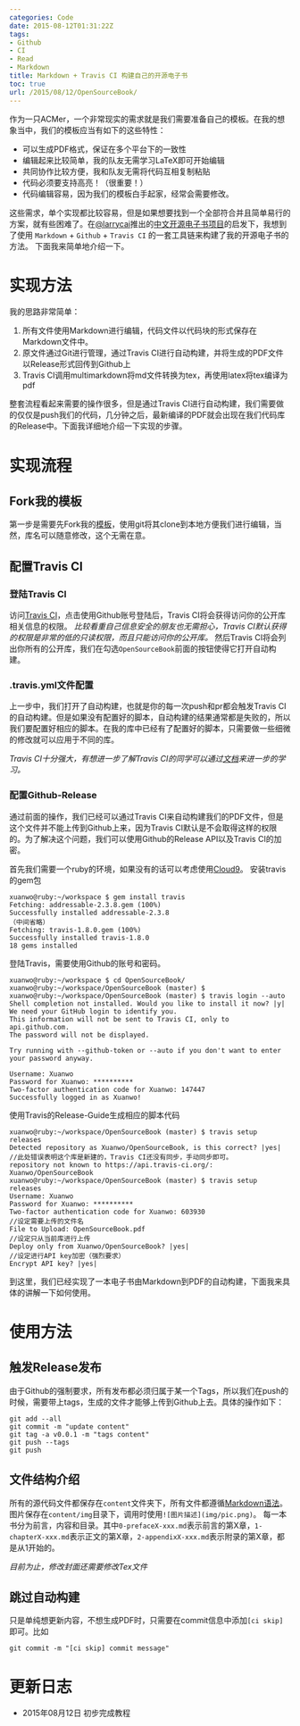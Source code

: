 ```yaml
---
categories: Code
date: 2015-08-12T01:31:22Z
tags:
- Github
- CI
- Read
- Markdown
title: Markdown + Travis CI 构建自己的开源电子书
toc: true
url: /2015/08/12/OpenSourceBook/
---
```


作为一只ACMer，一个非常现实的需求就是我们需要准备自己的模板。在我的想象当中，我们的模板应当有如下的这些特性：

- 可以生成PDF格式，保证在多个平台下的一致性
- 编辑起来比较简单，我的队友无需学习LaTeX即可开始编辑
- 共同协作比较方便，我和队友无需将代码互相复制粘贴
- 代码必须要支持高亮！（很重要！）
- 代码编辑容易，因为我们的模板白手起家，经常会需要修改。

这些需求，单个实现都比较容易，但是如果想要找到一个全部符合并且简单易行的方案，就有些困难了。在[@larrycai](http://www.larrycaiyu.com/)推出的[中文开源电子书项目](https://github.com/larrycai/kaiyuanbook)的启发下，我想到了使用 `Markdown` + `Github` + `Travis CI` 的一套工具链来构建了我的开源电子书的方法。
下面我来简单地介绍一下。

<!--more-->

# 实现方法
我的思路非常简单：

1. 所有文件使用Markdown进行编辑，代码文件以代码块的形式保存在Markdown文件中。
1. 原文件通过Git进行管理，通过Travis CI进行自动构建，并将生成的PDF文件以Release形式回传到Github上
1. Travis CI调用multimarkdown将md文件转换为tex，再使用latex将tex编译为pdf

整套流程看起来需要的操作很多，但是通过Travis CI进行自动构建，我们需要做的仅仅是push我们的代码，几分钟之后，最新编译的PDF就会出现在我们代码库的Release中。下面我详细地介绍一下实现的步骤。

# 实现流程
## Fork我的模板
第一步是需要先Fork我的[模板](https://github.com/Xuanwo/OpenSourceBook)，使用git将其clone到本地方便我们进行编辑，当然，库名可以随意修改，这个无需在意。

## 配置Travis CI

### 登陆Travis CI

访问[Travis CI](https://travis-ci.org/)，点击使用Github账号登陆后，Travis CI将会获得访问你的公开库相关信息的权限。
*比较看重自己信息安全的朋友也无需担心，Travis CI默认获得的权限是非常的低的只读权限，而且只能访问你的公开库。*
然后Travis CI将会列出你所有的公开库，我们在勾选`OpenSourceBook`前面的按钮使得它打开自动构建。

### .travis.yml文件配置

上一步中，我们打开了自动构建，也就是你的每一次push和pr都会触发Travis CI的自动构建。但是如果没有配置好的脚本，自动构建的结果通常都是失败的，所以我们要配置好相应的脚本。在我的库中已经有了配置好的脚本，只需要做一些细微的修改就可以应用于不同的库。

*Travis CI十分强大，有想进一步了解Travis CI的同学可以通过[文档](http://docs.travis-ci.com/)来进一步的学习。*

### 配置Github-Release

通过前面的操作，我们已经可以通过Travis CI来自动构建我们的PDF文件，但是这个文件并不能上传到Github上来，因为Travis CI默认是不会取得这样的权限的。为了解决这个问题，我们可以使用Github的Release API以及Travis CI的加密。

首先我们需要一个ruby的环境，如果没有的话可以考虑使用[Cloud9](https://c9.io/)。
安装travis的gem包

```
xuanwo@ruby:~/workspace $ gem install travis
Fetching: addressable-2.3.8.gem (100%)
Successfully installed addressable-2.3.8
（中间省略）
Fetching: travis-1.8.0.gem (100%)
Successfully installed travis-1.8.0
18 gems installed

```
登陆Travis，需要使用Github的账号和密码。

```
xuanwo@ruby:~/workspace $ cd OpenSourceBook/
xuanwo@ruby:~/workspace/OpenSourceBook (master) $
xuanwo@ruby:~/workspace/OpenSourceBook (master) $ travis login --auto
Shell completion not installed. Would you like to install it now? |y|
We need your GitHub login to identify you.
This information will not be sent to Travis CI, only to api.github.com.
The password will not be displayed.

Try running with --github-token or --auto if you don't want to enter your password anyway.

Username: Xuanwo
Password for Xuanwo: **********
Two-factor authentication code for Xuanwo: 147447
Successfully logged in as Xuanwo!

```
使用Travis的Release-Guide生成相应的脚本代码

```
xuanwo@ruby:~/workspace/OpenSourceBook (master) $ travis setup releases
Detected repository as Xuanwo/OpenSourceBook, is this correct? |yes|
//此处错误表明这个库是新建的，Travis CI还没有同步，手动同步即可。
repository not known to https://api.travis-ci.org/: Xuanwo/OpenSourceBook
xuanwo@ruby:~/workspace/OpenSourceBook (master) $ travis setup releases
Username: Xuanwo
Password for Xuanwo: **********
Two-factor authentication code for Xuanwo: 603930
//设定需要上传的文件名
File to Upload: OpenSourceBook.pdf
//设定只从当前库进行上传
Deploy only from Xuanwo/OpenSourceBook? |yes|
//设定进行API key加密（强烈要求）
Encrypt API key? |yes|

```
到这里，我们已经实现了一本电子书由Markdown到PDF的自动构建，下面我来具体的讲解一下如何使用。

# 使用方法
## 触发Release发布
由于Github的强制要求，所有发布都必须归属于某一个Tags，所以我们在push的时候，需要带上tags，生成的文件才能够上传到Github上去。具体的操作如下：

```
git add --all
git commit -m "update content"
git tag -a v0.0.1 -m "tags content"
git push --tags
git push

```
## 文件结构介绍
所有的源代码文件都保存在`content`文件夹下，所有文件都遵循[Markdown语法](http://www.jianshu.com/p/q81RER)。图片保存在`content/img`目录下，调用时使用`![图片描述](img/pic.png)`。
每一本书分为前言，内容和目录。其中`0-prefaceX-xxx.md`表示前言的第X章，`1-chapterX-xxx.md`表示正文的第X章，`2-appendixX-xxx.md`表示附录的第X章，都是从1开始的。

*目前为止，修改封面还需要修改Tex文件*

## 跳过自动构建
只是单纯想更新内容，不想生成PDF时，只需要在commit信息中添加`[ci skip]`即可。比如

```
git commit -m "[ci skip] commit message"

```

# 更新日志
- 2015年08月12日 初步完成教程
